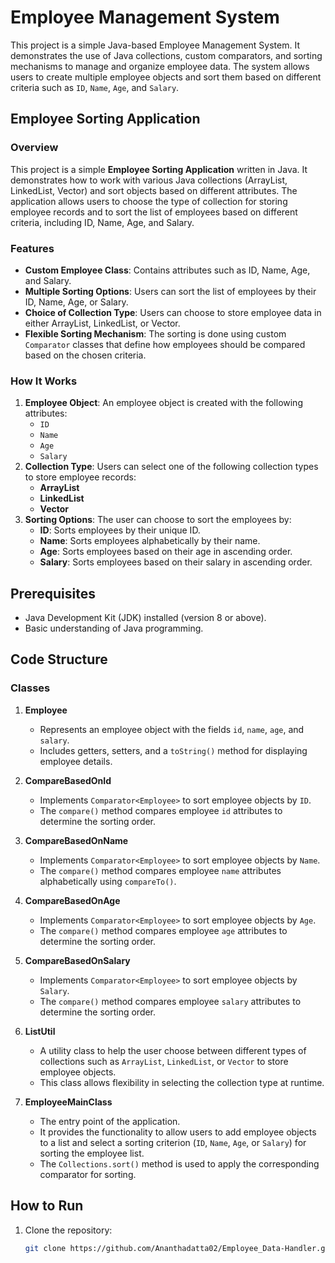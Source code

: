 # Employee Management System

This project is a simple Java-based Employee Management System. It demonstrates the use of Java collections, custom comparators, and sorting mechanisms to manage and organize employee data. The system allows users to create multiple employee objects and sort them based on different criteria such as `ID`, `Name`, `Age`, and `Salary`.

## Employee Sorting Application

### Overview
This project is a simple **Employee Sorting Application** written in Java. It demonstrates how to work with various Java collections (ArrayList, LinkedList, Vector) and sort objects based on different attributes. The application allows users to choose the type of collection for storing employee records and to sort the list of employees based on different criteria, including ID, Name, Age, and Salary.

### Features
- **Custom Employee Class**: Contains attributes such as ID, Name, Age, and Salary.
- **Multiple Sorting Options**: Users can sort the list of employees by their ID, Name, Age, or Salary.
- **Choice of Collection Type**: Users can choose to store employee data in either ArrayList, LinkedList, or Vector.
- **Flexible Sorting Mechanism**: The sorting is done using custom `Comparator` classes that define how employees should be compared based on the chosen criteria.

### How It Works
1. **Employee Object**: An employee object is created with the following attributes: 
   - `ID`
   - `Name`
   - `Age`
   - `Salary`
2. **Collection Type**: Users can select one of the following collection types to store employee records:
   - **ArrayList**
   - **LinkedList**
   - **Vector**
3. **Sorting Options**: The user can choose to sort the employees by:
   - **ID**: Sorts employees by their unique ID.
   - **Name**: Sorts employees alphabetically by their name.
   - **Age**: Sorts employees based on their age in ascending order.
   - **Salary**: Sorts employees based on their salary in ascending order.

## Prerequisites
- Java Development Kit (JDK) installed (version 8 or above).
- Basic understanding of Java programming.

## Code Structure

### Classes

1. **Employee**
   - Represents an employee object with the fields `id`, `name`, `age`, and `salary`.
   - Includes getters, setters, and a `toString()` method for displaying employee details.

2. **CompareBasedOnId**
   - Implements `Comparator<Employee>` to sort employee objects by `ID`.
   - The `compare()` method compares employee `id` attributes to determine the sorting order.

3. **CompareBasedOnName**
   - Implements `Comparator<Employee>` to sort employee objects by `Name`.
   - The `compare()` method compares employee `name` attributes alphabetically using `compareTo()`.

4. **CompareBasedOnAge**
   - Implements `Comparator<Employee>` to sort employee objects by `Age`.
   - The `compare()` method compares employee `age` attributes to determine the sorting order.

5. **CompareBasedOnSalary**
   - Implements `Comparator<Employee>` to sort employee objects by `Salary`.
   - The `compare()` method compares employee `salary` attributes to determine the sorting order.

6. **ListUtil**
   - A utility class to help the user choose between different types of collections such as `ArrayList`, `LinkedList`, or `Vector` to store employee objects.
   - This class allows flexibility in selecting the collection type at runtime.

7. **EmployeeMainClass**
   - The entry point of the application.
   - It provides the functionality to allow users to add employee objects to a list and select a sorting criterion (`ID`, `Name`, `Age`, or `Salary`) for sorting the employee list.
   - The `Collections.sort()` method is used to apply the corresponding comparator for sorting.

## How to Run
1. Clone the repository:
   ```bash
   git clone https://github.com/Ananthadatta02/Employee_Data-Handler.git
